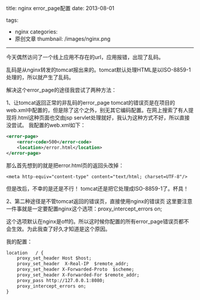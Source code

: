 title: nginx error_page配置
date: 2013-08-01

tags:
 - nginx
categories:
 - 原创文章
thumbnail: /images/nginx.png
---

今天偶然访问了一个线上应用不存在的url，应用报错，出现了乱码。

乱码是从nginx转发的tomcat报出来的。tomcat默认处理HTML是以ISO-8859-1处理的，所以就产生了乱码。

解决这个error_page的途径我尝试了两种方法：

1、让tomcat返回正常的非乱码的error_page
tomcat的错误页是在项目的web.xml中配置的，但是除了这个之外，别无其它编码配置。在网上搜索了有人提现将.html这种页面也交由jsp servlet处理就好，我认为这种方式不好，所以直接没尝试。
我配置的web.xml如下：

```xml
<error-page>
    <error-code>500</error-code>
    <location>/error.html</location>
</error-page>
```

那么首先想到的就是把error.html页的返回头改掉：
```
<meta http-equiv="content-type" content="text/html; charset=UTF-8"/>
```
但是改后，不幸的是还是不行！
tomcat还是把它处理成ISO-8859-1了。杯具！

2、第二种途径是不管tomcat返回的错误页，直接使用nginx的错误页
这里要注意一件事就是一定要配置nginx这个选项：proxy_intercept_errors on;

这个选项默认在nginx是off的。所以这时候你配置的所有error_page错误页都不会生效。为此我查了好久才知道是这个原因。

我的配置：
```xml
location   / {
    proxy_set_header Host $host;
    proxy_set_header  X-Real-IP  $remote_addr;
    proxy_set_header X-Forwarded-Proto  $scheme;
    proxy_set_header X-Forwarded-For $remote_addr;
    proxy_pass http://127.0.0.1:8080;
    proxy_intercept_errors on;
}
```
